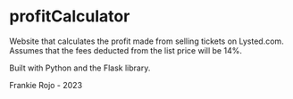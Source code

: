 # profitCalculator
Website that calculates the profit made from selling tickets on Lysted.com. Assumes that the fees deducted from the list price will be 14%.

Built with Python and the Flask library.

Frankie Rojo - 2023
